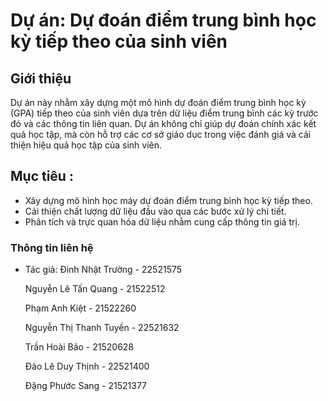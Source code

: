 # Dự án: Dự đoán điểm trung bình học kỳ tiếp theo của sinh viên
## Giới thiệu
Dự án này nhằm xây dựng một mô hình dự đoán điểm trung bình học kỳ (GPA) tiếp theo của sinh viên dựa trên dữ liệu điểm trung bình các kỳ trước đó và các thông tin liên quan. Dự án không chỉ giúp dự đoán chính xác kết quả học tập, mà còn hỗ trợ các cơ sở giáo dục trong việc đánh giá và cải thiện hiệu quả học tập của sinh viên.

## Mục tiêu : 
- Xây dựng mô hình học máy dự đoán điểm trung bình học kỳ tiếp theo.
- Cải thiện chất lượng dữ liệu đầu vào qua các bước xử lý chi tiết.
- Phân tích và trực quan hóa dữ liệu nhằm cung cấp thông tin giá trị.

### Thông tin liên hệ
- Tác giả:
  Đinh Nhật Trường - 22521575
  
  Nguyễn Lê Tấn Quang - 21522512
  
  Phạm Anh Kiệt - 21522260
  
  Nguyễn Thị Thanh Tuyền - 22521632
  
  Trần Hoài Bão - 21520628
  
  Đào Lê Duy Thịnh - 22521400
  
  Đặng Phước Sang - 21521377
  








